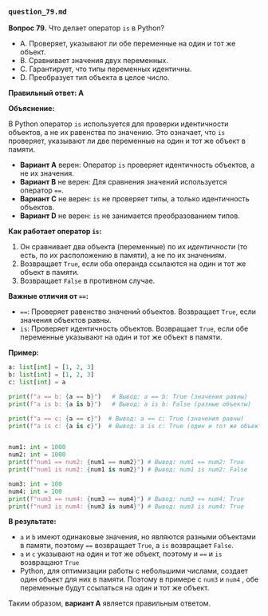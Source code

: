 ### `question_79.md`

**Вопрос 79.** Что делает оператор `is` в Python?

- A.  Проверяет, указывают ли обе переменные на один и тот же объект.
- B.  Сравнивает значения двух переменных.
- C.  Гарантирует, что типы переменных идентичны.
- D.  Преобразует тип объекта в целое число.

**Правильный ответ: A**

**Объяснение:**

В Python оператор `is` используется для проверки идентичности объектов, а не их равенства по значению. Это означает, что `is` проверяет, указывают ли две переменные на один и тот же объект в памяти.

*   **Вариант A** верен: Оператор `is` проверяет идентичность объектов, а не их значения.
*   **Вариант B** не верен: Для сравнения значений используется оператор `==`.
*   **Вариант C** не верен: `is` не проверяет типы, а только идентичность объектов.
*   **Вариант D** не верен:  `is` не занимается преобразованием типов.

**Как работает оператор `is`:**

1.  Он сравнивает два объекта (переменные) по их *идентичности* (то есть, по их расположению в памяти), а не по их значениям.
2.  Возвращает `True`, если оба операнда ссылаются на один и тот же объект в памяти.
3.  Возвращает `False` в противном случае.

**Важные отличия от `==`:**

*   `==`: Проверяет равенство значений объектов. Возвращает `True`, если значения объектов равны.
*   `is`: Проверяет идентичность объектов. Возвращает `True`, если обе переменные указывают на один и тот же объект в памяти.

**Пример:**

```python
a: list[int] = [1, 2, 3]
b: list[int] = [1, 2, 3]
c: list[int] = a

print(f"a == b: {a == b}")   # Вывод: a == b: True (значения равны)
print(f"a is b: {a is b}")   # Вывод: a is b: False (разные объекты)

print(f"a == c: {a == c}")  # Вывод: a == c: True (значения равны)
print(f"a is c: {a is c}")  # Вывод: a is c: True (один и тот же объект)


num1: int = 1000
num2: int = 1000
print(f"num1 == num2: {num1 == num2}") # Вывод: num1 == num2: True
print(f"num1 is num2: {num1 is num2}") # Вывод: num1 is num2: False

num3: int = 100
num4: int = 100
print(f"num3 == num4: {num3 == num4}") # Вывод: num3 == num4: True
print(f"num3 is num4: {num3 is num4}") # Вывод: num3 is num4: True
```
**В результате:**

*   `a` и `b` имеют одинаковые значения, но являются разными объектами в памяти, поэтому `==` возвращает `True`, а `is` возвращает `False`.
*   `a` и `c` указывают на один и тот же объект, поэтому и `==` и `is` возвращают `True`
* Python, для оптимизации работы с небольшими числами, создает один объект для них в памяти. Поэтому в примере с `num3` и `num4` , обе переменные будут ссылаться на один и тот же объект.

Таким образом, **вариант A** является правильным ответом.
